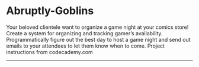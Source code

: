 # Abruptly-Goblins
Your beloved clientele want to organize a game night at your comics store! Create a system for organizing and tracking gamer’s availability. Programmatically figure out the best day to host a game night and send out emails to your attendees to let them know when to come. 
Project instructions from codecademy.com

----------------------------------------------------------------------------------------------------
